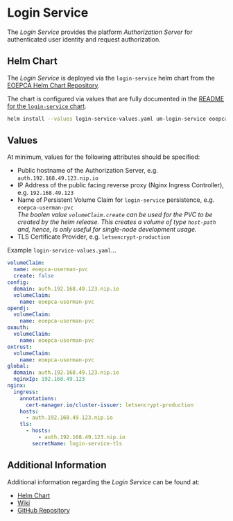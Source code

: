 # Login Service

The _Login Service_ provides the platform _Authorization Server_ for authenticated user identity and request authorization.

## Helm Chart

The _Login Service_ is deployed via the `login-service` helm chart from the [EOEPCA Helm Chart Repository](https://eoepca.github.io/helm-charts).

The chart is configured via values that are fully documented in the [README for the `login-service` chart](https://github.com/EOEPCA/helm-charts/tree/main/charts/login-service#readme).

```bash
helm install --values login-service-values.yaml um-login-service eoepca/login-service
```

## Values

At minimum, values for the following attributes should be specified:

* Public hostname of the Authorization Server, e.g. `auth.192.168.49.123.nip.io`
* IP Address of the public facing reverse proxy (Nginx Ingress Controller), e.g. `192.168.49.123`
* Name of Persistent Volume Claim for `login-service` persistence, e.g. `eoepca-userman-pvc`<br>
  _The boolen value `volumeClaim.create` can be used for the PVC to be created by the helm release. This creates a volume of type `host-path` and, hence, is only useful for single-node development usage._
* TLS Certificate Provider, e.g. `letsencrypt-production`

Example `login-service-values.yaml`...
```yaml
volumeClaim:
  name: eoepca-userman-pvc
  create: false
config:
  domain: auth.192.168.49.123.nip.io
  volumeClaim:
    name: eoepca-userman-pvc
opendj:
  volumeClaim:
    name: eoepca-userman-pvc
oxauth:
  volumeClaim:
    name: eoepca-userman-pvc
oxtrust:
  volumeClaim:
    name: eoepca-userman-pvc
global:
  domain: auth.192.168.49.123.nip.io
  nginxIp: 192.168.49.123
nginx:
  ingress:
    annotations:
      cert-manager.io/cluster-issuer: letsencrypt-production
    hosts:
      - auth.192.168.49.123.nip.io
    tls:
      - hosts:
          - auth.192.168.49.123.nip.io
        secretName: login-service-tls
```

## Additional Information

Additional information regarding the _Login Service_ can be found at:

* [Helm Chart](https://github.com/EOEPCA/helm-charts/tree/main/charts/login-service)
* [Wiki](https://github.com/EOEPCA/um-login-service/wiki)
* [GitHub Repository](https://github.com/EOEPCA/um-login-service)
